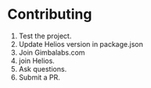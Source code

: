 # Contributing

1. Test the project.
2. Update Helios version in package.json
3. Join Gimbalabs.com
4. join Helios.
5. Ask questions.
6. Submit a PR.
